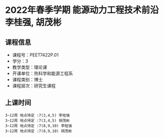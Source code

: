 # 2022年春季学期 能源动力工程技术前沿 李桂强, 胡茂彬






## 课程信息

- 课程号：PEET7422P.01
- 学分：3
- 教学类型：理论课
- 开课单位：热科学和能源工程系
- 课程类别：博士
- 课程层次：研究生课程

## 上课时间

```
3~12周 地点待定 :7(3,4,5) 李桂强
3~12周 地点待定 :7(3,4,5) 胡茂彬
3~12周 地点待定 :7(8,9,10) 李桂强
3~12周 地点待定 :7(8,9,10) 胡茂彬
```

